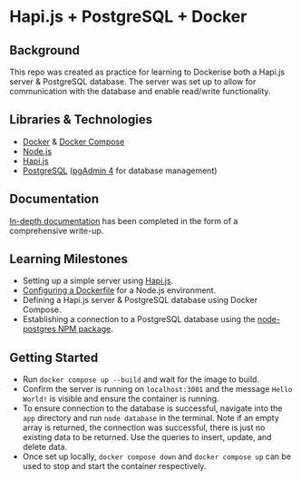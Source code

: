 # Hapi.js + PostgreSQL + Docker
## Background
This repo was created as practice for learning to Dockerise both a Hapi.js server & PostgreSQL database. The server was set up to allow for communication with the database and enable read/write functionality.
## Libraries & Technologies
- [Docker](https://docs.docker.com/) & [Docker Compose](https://docs.docker.com/compose/)
- [Node.js](https://nodejs.org/en)
- [Hapi.js](https://hapi.dev/)
- [PostgreSQL](https://www.postgresql.org/) ([pgAdmin 4](https://www.pgadmin.org/) for database management)
## Documentation
[In-depth documentation](https://github.com/rtasalem/hapi-pg-docker/blob/DOCS.md) has been completed in the form of a comprehensive write-up.
## Learning Milestones
- Setting up a simple server using [Hapi.js](https://hapi.dev/tutorials/gettingstarted/?lang=en_US).
- [Configuring a Dockerfile](https://www.docker.com/blog/getting-started-with-docker-using-node-jspart-i/) for a Node.js environment.
- Defining a Hapi.js server & PostgreSQL database using Docker Compose.
- Establishing a connection to a PostgreSQL database using the [node-postgres NPM package](https://www.npmjs.com/package/pg).
## Getting Started
- Run `docker compose up --build` and wait for the image to build.
- Confirm the server is running on `localhost:3001` and the message `Hello World!` is visible and ensure the container is running.
- To ensure connection to the database is successful, navigate into the `app` directory and run `node database` in the terminal. Note if an empty array is returned, the connection was successful, there is just no existing data to be returned. Use the queries to insert, update, and delete data.
- Once set up locally, `docker compose down` and `docker compose up` can be used to stop and start the container respectively.